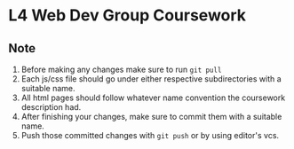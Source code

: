 # L4 Web Dev Group Coursework

## Note

1. Before making any changes make sure to run `git pull`
2. Each js/css file should go under either respective subdirectories with a suitable name.
3. All html pages should follow whatever name convention the coursework description had.
4. After finishing your changes, make sure to commit them with a suitable name.
5. Push those committed changes with `git push` or by using editor's vcs.